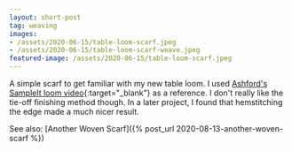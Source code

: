 ```yaml
---
layout: short-post
tag: weaving
images:
- /assets/2020-06-15/table-loom-scarf.jpeg
- /assets/2020-06-15/table-loom-scarf-weave.jpeg
featured-image: /assets/2020-06-15/table-loom-scarf.jpeg
---
```

A simple scarf to get familiar with my new table loom. I used [Ashford's SampleIt loom video](https://www.youtube.com/watch?v=B0aFlG7294w){:target="_blank"} as a reference. I don't really like the tie-off finishing method though. In a later project, I found that hemstitching the edge made a much nicer result.

See also: [Another Woven Scarf]({% post_url 2020-08-13-another-woven-scarf %})


